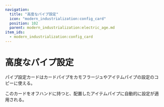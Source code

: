 ```yaml
---
navigation:
  title: "高度なパイプ設定"
  icon: "modern_industrialization:config_card"
  position: 102
  parent: modern_industrialization:electric_age.md
item_ids:
  - modern_industrialization:config_card
---
```


# 高度なパイプ設定

パイプ設定カードはカードパイプをカモフラージュやアイテムパイプの設定のコピーに使える。

<Recipe id="modern_industrialization:tools/config_card" />

このカードをオフハンドに持つと、配置したアイテムパイプに自動的に設定が適用される。

